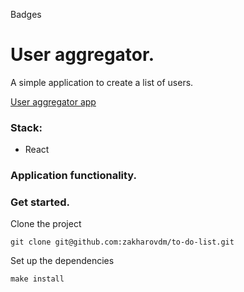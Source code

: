 Badges

# User aggregator.

A simple application to create a list of users.

[User aggregator app]()

### Stack:

* React

### Application functionality.



### Get started.

Clone the project

`git clone git@github.com:zakharovdm/to-do-list.git`

Set up the dependencies

`make install`